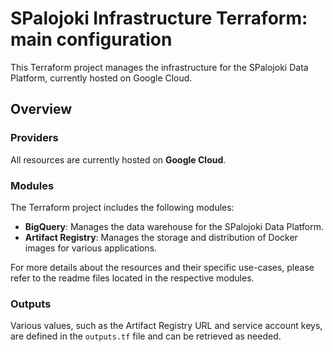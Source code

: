 # SPalojoki Infrastructure Terraform: main configuration

This Terraform project manages the infrastructure for the SPalojoki Data Platform, currently hosted on Google Cloud.

## Overview

### Providers

All resources are currently hosted on **Google Cloud**.

### Modules

The Terraform project includes the following modules:

- **BigQuery**: Manages the data warehouse for the SPalojoki Data Platform.
- **Artifact Registry**: Manages the storage and distribution of Docker images for various applications.

For more details about the resources and their specific use-cases, please refer to the readme files located in the respective modules.

### Outputs

Various values, such as the Artifact Registry URL and service account keys, are defined in the `outputs.tf` file and can be retrieved as needed.
